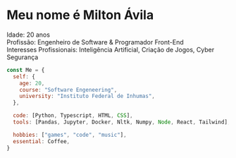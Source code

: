 # Meu nome é Milton Ávila
Idade: 20 anos <br>
Profissão: Engenheiro de Software & Programador Front-End <br>
Interesses Profissionais: Inteligência Artificial, Criação de Jogos, Cyber Segurança

```javascript
const Me = {
  self: {
    age: 20,
    course: "Software Engeneering",
    university: "Instituto Federal de Inhumas",
  },

  code: [Python, Typescript, HTML, CSS],
  tools: [Pandas, Jupyter, Docker, Nltk, Numpy, Node, React, Tailwind],

  hobbies: ["games", "code", "music"],
  essential: Coffee,
}
```
